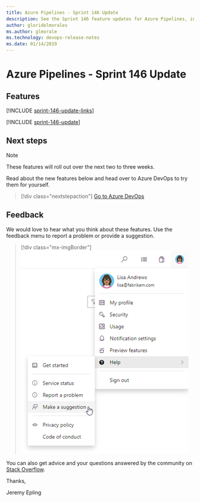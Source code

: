 ```yaml
---
title: Azure Pipelines - Sprint 146 Update
description: See the Sprint 146 feature updates for Azure Pipelines, including next steps.
author: gloridelmorales
ms.author: glmorale
ms.technology: devops-release-notes
ms.date: 01/14/2019
---
```


# Azure Pipelines - Sprint 146 Update

## Features

[!INCLUDE [sprint-146-update-links](../includes/pipelines/sprint-146-update-links.md)]

[!INCLUDE [sprint-146-update](../includes/pipelines/sprint-146-update.md)]

## Next steps

> [!NOTE]
> These features will roll out over the next two to three weeks.

Read about the new features below and head over to Azure DevOps to try them for yourself.

> [!div class="nextstepaction"]
> [Go to Azure DevOps](https://go.microsoft.com/fwlink/?LinkId=307137&campaign=o~msft~docs~product-vsts~release-notes)

## Feedback

We would love to hear what you think about these features. Use the feedback menu to report a problem or provide a suggestion.

> [!div class="mx-imgBorder"]
> ![Make a suggestion](../../media/help-make-a-suggestion.png)

You can also get advice and your questions answered by the community on [Stack Overflow](https://stackoverflow.com/questions/tagged/vsts).

Thanks,

Jeremy Epling
